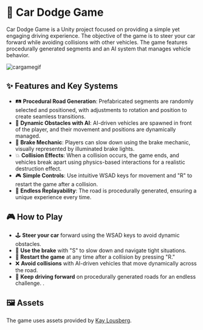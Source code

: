 # 🚗 Car Dodge Game

Car Dodge Game is a Unity project focused on providing a simple yet engaging driving experience. The objective of the game is to steer your car forward while avoiding collisions with other vehicles. The game features procedurally generated segments and an AI system that manages vehicle behavior.

![cargamegif](https://github.com/user-attachments/assets/3c933072-eedf-43a7-a1e3-e7b31dffdb60)

## ✨ Features and Key Systems

- 🛤️ **Procedural Road Generation**: Prefabricated segments are randomly selected and positioned, with adjustments to rotation and position to create seamless transitions.
- 🤖 **Dynamic Obstacles with AI**: AI-driven vehicles are spawned in front of the player, and their movement and positions are dynamically managed.
- 🛑 **Brake Mechanic**: Players can slow down using the brake mechanic, visually represented by illuminated brake lights.
- 💥 **Collision Effects**: When a collision occurs, the game ends, and vehicles break apart using physics-based interactions for a realistic destruction effect.
- 🎮 **Simple Controls**: Use intuitive WSAD keys for movement and "R" to restart the game after a collision.
- 🎲 **Endless Replayability**: The road is procedurally generated, ensuring a unique experience every time.

## 🎮 How to Play

- 🕹️ **Steer your car** forward using the WSAD keys to avoid dynamic obstacles.
- 🛑 **Use the brake** with "S" to slow down and navigate tight situations.
- 🔄 **Restart the game** at any time after a collision by pressing "R."
- ❌ **Avoid collisions** with AI-driven vehicles that move dynamically across the road.
- 🚗 **Keep driving forward** on procedurally generated roads for an endless challenge.
.

## 🖼️ Assets

The game uses assets provided by [Kay Lousberg](https://kaylousberg.itch.io/).

